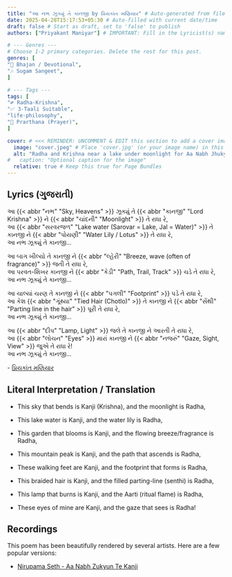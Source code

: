 ```yaml
---
title: "આ નભ ઝૂક્યું તે કાનજી by પ્રિયકાંત મણિયાર" # Auto-generated from filename
date: 2025-04-28T15:17:53+05:30 # Auto-filled with current date/time
draft: false # Start as draft, set to 'false' to publish
authors: ["Priyakant Maniyar"] # IMPORTANT: Fill in the Lyricist(s) name(s), e.g., ["Avinash Vyas"]

# --- Genres ---
# Choose 1-2 primary categories. Delete the rest for this post.
genres: [
"🙏 Bhajan / Devotional",
"🎶 Sugam Sangeet",
]

# --- Tags ---
tags: [
"༗ Radha-Krishna",
"✅ 3-Taali Suitable",
"life-philosophy",
"🙏 Prarthana (Prayer)",
]

cover: # <<< REMINDER: UNCOMMENT & EDIT this section to add a cover image!
  image: "cover.jpeg" # Place 'cover.jpg' (or your image name) in this folder
  alt: "Radha and Krishna near a lake under moonlight for Aa Nabh Jhukyu"
#   caption: "Optional caption for the image"
  relative: true # Keep this true for Page Bundles
---
```


<!--
Quick Reminders:
- Fill in 'authors' above.
- Choose appropriate 'genres' and 'tags' from the commented lists, then delete the unused comments for this post. Add others if truly needed.
- Add a cover image by placing it in this folder and configuring the 'cover:' section.
- Use ## (H2) for the main sections below (Lyrics, Explanation, etc.).
- Use ### (H3) or **** (bold) for sub-points like word meanings.
- Use <abbr title="Definition">Word</abbr> for hover meanings.
- Set 'draft: false' in the front matter when ready to publish.
-->

## Lyrics (ગુજરાતી)

આ {{< abbr "નભ" "Sky, Heavens" >}} ઝૂક્યું તે {{< abbr "કાનજી" "Lord Krishna" >}} ને {{< abbr "ચાંદની" "Moonlight" >}} તે રાધા રે,\
આ {{< abbr "સરવરજળ" "Lake water (Sarovar = Lake, Jal = Water)" >}} તે કાનજી ને {{< abbr "પોયણી" "Water Lily / Lotus" >}} તે રાધા રે,\
આ નભ ઝૂક્યું તે કાનજી…

આ બાગ ખીલ્યો તે કાનજી ને {{< abbr "લ્હેરી" "Breeze, wave (often of fragrance)" >}} જતી તે રાધા રે,\
આ પરવત-શિખર કાનજી ને {{< abbr "કેડી" "Path, Trail, Track" >}} ચડે તે રાધા રે,\
આ નભ ઝૂક્યું તે કાનજી…

આ ચાલ્યાં ચરણ તે કાનજી ને {{< abbr "પગલી" "Footprint" >}} પડે તે રાધા રે,\
આ કેશ {{< abbr "ગૂંથ્યા" "Tied Hair (Chotlo)" >}} તે કાનજી ને {{< abbr "સેંથી" "Parting line in the hair" >}} પૂરી તે રાધા રે,\
આ નભ ઝૂક્યું તે કાનજી…

આ {{< abbr "દીપ" "Lamp, Light" >}} જલે તે કાનજી ને આરતી તે રાધા રે,\
આ {{< abbr "લોચન" "Eyes" >}} મારાં કાનજી ને {{< abbr "નજરું" "Gaze, Sight, View" >}} જુએ તે રાધા રે!\
આ નભ ઝૂક્યું તે કાનજી…

\- [પ્રિયકાંત મણિયાર](/authors/priyakant-maniyar)

## Literal Interpretation / Translation

- This sky that bends is Kanji (Krishna), and the moonlight is Radha,
- This lake water is Kanji, and the water lily is Radha,

- This garden that blooms is Kanji, and the flowing breeze/fragrance is Radha,
- This mountain peak is Kanji, and the path that ascends is Radha,

- These walking feet are Kanji, and the footprint that forms is Radha,
- This braided hair is Kanji, and the filled parting-line (senthi) is Radha,

- This lamp that burns is Kanji, and the Aarti (ritual flame) is Radha,
- These eyes of mine are Kanji, and the gaze that sees is Radha!

## Recordings

This poem has been beautifully rendered by several artists. Here are a few popular versions:

- [Nirupama Seth - Aa Nabh Zukyun Te Kanji](https://www.youtube.com/watch?v=TF8e-qvHm00)
